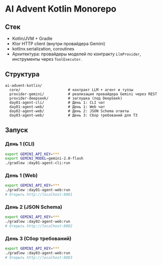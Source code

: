 # AI Advent Kotlin Monorepo

## Стек
- Kotlin/JVM + Gradle
- Ktor HTTP client (внутри провайдера Gemini)
- kotlinx.serialization, coroutines
- Архитектура: провайдеры моделей по контракту `LlmProvider`, инструменты через `ToolExecutor`.

## Структура
```
ai-advent-kotlin/
  core/                      # контракт LLM + агент и тулзы
  provider-gemini/           # реализация провайдера Gemini через REST
  provider-deepseek/         # заглушка (под DeepSeek)
  day01-agent-cli/           # День 1: CLI чат
  day01-agent-web/           # День 1: Web чат
  day02-agent-web/           # День 2: JSON Schema ответы
  day03-agent-web/           # День 3: Сбор требований для ТЗ
```

## Запуск

### День 1 (CLI)
```bash
export GEMINI_API_KEY=***
export GEMINI_MODEL=gemini-2.0-flash
./gradlew :day01-agent-cli:run
```

### День 1 (Web)
```bash
export GEMINI_API_KEY=***
./gradlew :day01-agent-web:run
# Открыть http://localhost:8081
```

### День 2 (JSON Schema)
```bash
export GEMINI_API_KEY=***
./gradlew :day02-agent-web:run
# Открыть http://localhost:8082
```

### День 3 (Сбор требований)
```bash
export GEMINI_API_KEY=***
./gradlew :day03-agent-web:run
# Открыть http://localhost:8083
```